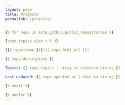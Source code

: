 ```yaml
---
layout: page
title: Projects
permalink: /projects/


{% for repo in site.github.public_repositories %}

{repo.topics.size > 0 %}

[{{ repo.name }}]({{ repo.html_url }})

{{ repo.description }}

Topics: {{ repo.topics | array_to_sentence_string }}

Last updated: {{ repo.updated_at | date_to_string }}

{% endif %}

{% endfor %}
---
```

